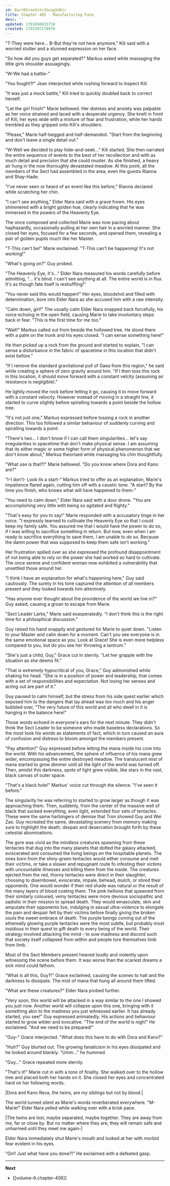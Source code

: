 ```yaml
---
id: 8uct65roo2vtc1hcog5dbtr
title: Chapter 405 - Manufacturing Fate
desc: ''
updated: 1701890033710
created: 1701597170976
---
```


"T-They were here... B-But they're not here anymore," Kili said with a worried stutter and a stunned expression on her face.

"So how did you guys get separated?" Markus asked while massaging the little girls shoulder assuagingly.

"W-We had a battle-"

"You fought?!" Jean interjected while rushing forward to inspect Kili.

"It was just a mock battle," Kili tried to quickly doubled back to correct herself.

"Let the girl finish!" Marie bellowed. Her distress and anxiety was palpable as her voice strained and laced with a desperate urgency. She knelt in front of Kili, her eyes wide with a mixture of fear and frustration, while her hands trembled as they gripped onto Kili's shoulders.

"Please," Marie half-begged and half-demanded. "Start from the beginning and don't leave a single detail out."

"W-Well we decided to play hide-and-seek..." Kili started. She then narrated the entire sequence of events to the best of her recollection and with as much detail and precision that she could muster. As she finished, a heavy air hung in the now thoroughly devastated meadow. At this point, all the members of the Sect had assembled in the area, even the guests Rianna and Shay-Hade.

"I've never seen or heard of an event like this before," Rianna declared while scratching her chin.

"I can't see anything," Elder Nara said with a grave frown. His eyes shimmered with a bright golden hue, clearly indicating that he was immersed in the powers of the Heavenly Eye.

The once composed and collected Marie was now pacing about haphazardly, occasionally pulling at her own hair in a worried manner. She closed her eyes, focused for a few seconds, and opened them, revealing a pair of golden pupils much like her Master.

"T-This can't be!" Marie exclaimed. "T-This can't be happening! It's not working!"

"What's going on?" Guy probed.

"The Heavenly Eye, it's..." Elder Nara measured his words carefully before admitting, "... it's blind. I can't see anything at all. The entire world is in flux. It's as though fate itself is reshuffling!"

"You never said this would happen!" Her eyes, bloodshot and filled with determination, bore into Elder Nara as she accused him with a raw intensity.

"Calm down, girl!" The usually calm Elder Nara snapped back forcefully, his voice echoing in the open field, causing Marie to take involuntary steps back in fear. "This is the first time for me too."

"Wait!" Markus called out from beside the hollowed tree. He stood there with a palm on the trunk and his eyes closed. "I can sense something here!"

He then picked up a rock from the ground and started to explain, "I can sense a disturbance in the fabric of spacetime in this location that didn't exist before."

"If I remove the standard gravitational pull of Gaea from this region," he said while creating a sphere of zero gravity around him. "If I then toss this rock in this location, it should move forward with a constant velcity (assuming air resistance is negligible)."

He lightly moved the rock before letting it go, causing it to move forward with a constant velocity. However instead of moving in a straight line, it started to curve slightly before spiralling towards a point beside the hollow tree.

"It's not just one," Markus expressed before tossing a rock in another direction. This too followed a similar behaviour of suddenly curving and spiralling towards a point.

"There's two... I don't know if I can call them singularities... let's say irregularities in spacetime that don't make physical sense. I am assuming that its either magic or some higher form of physical phenomenon that we don't know about," Markus theorised while massaging his chin thoughtfully.

"What use is that?!" Marie bellowed. "Do you know where Dora and Kano are?"

"I-I don't- Look its a start-" Markus tried to offer as an explanation, Marie's impatience flared again, cutting him off with a caustic tone. "A start? By the time you finish, who knows what will have happened to them-"

"You need to calm down," Elder Nara said with a dour drone. "You are accomplishing very little with being so agitated and flighty."

"That's easy for you to say!" Marie responded with a accusatory tinge in her voice. "I expressly learned to cultivate the Heavenly Eye so that I could keep my family safe. You assured me that I would have the power to do so, if I was willing to sacrifice something in return. But now, even when I am ready to sacrifice everything to save them, I am unable to do so. Because the damn power that was supposed to keep them safe isn't working."

Her frustration spilled over as she expressed the profound disappointment of not being able to rely on the power she had worked so hard to cultivate. The once serene and confident woman now exhibited a vulnerability that unsettled those around her.

"I think I have an explanation for what's happening here," Guy said cautiously. The surety in his tone captured the attention of all members present and they looked towards him attentively.

"Has anyone ever thought about the providence of the world we live in?" Guy asked, causing a groan to escape from Marie.

"Sect Leader Larks," Marie said exasperatedly. "I don't think this is the right time for a philosphical discussion."

Guy raised his hand snappily and gestured for Marie to quiet down. "Listen to your Master and calm down for a moment. Can't you see everyone is in the same emotional space as you. Look at Grace! She is even more helpless compared to you, but do you see her throwing a tantrum."

"She's just a child, Guy," Grace cut in sternly. "Let her grapple with the situation as she deems fit."

"That is extremely hypocritical of you, Grace," Guy admonished while shaking his head. "She is in a position of power and leadership, that comes with a set of responsibilities and expectation. Not losing her senses and acting out are part of it."

Guy paused to calm himself, but the stress from his side quest earlier which exposed him to the dangers that lay ahead was too much and his anger bubbled over, "The very future of this world and all who dwell in it is hanging in the balance here!"

Those words echoed in everyone's ears for the next minute. They didn't think the Sect Leader to be someone who made baseless declarations. So the most took his words as statements of fact, which in turn caused an aura of confusion and distress to bloom amongst the members present.

"Pay attention!" Guy expressed before letting the mana inside his core into the world. With his advancement, the sphere of influence of his mana grew wider, encompassing the entire destroyed meadow. The translucent mist of mana started to grow dimmer until all the light of the world was turned off. Then, amidst this darkness, spots of light grew visible, like stars in the vast, black canvas of outer space.

"That's a black hole!" Markus' voice cut through the silence. "I've seen it before."

The singularity he was referring to started to grow larger as though it was approaching them. Then, suddenly, from the center of the massive well of black that sucked everything, even light, extended four sets of tentacles. These were the same harbingers of demise that Tron showed Guy and Wei Zao. Guy recreated the same, devastating scenery from memory making sure to highlight the death, despair and desecration brought forth by these celestial abominations.

The gore was vivid as the mindless creatures spawning from these tentacles that dug into the many planets that dotted the galaxy attacked, eviscerated and consumed the living beings on the hospitable planets. The ones born from the slimy-green tentacles would either consume and melt their victims, or take a slower and repugnant route fo infesting their victims with uncountable illnesses and killing them from the inside. The creatures ejected from the red, thorny tentacles were direct in their slaughter, choosing to disembowel, eviscerate, impale, behead, mulch, or shred their opponents. One would wonder if their red shade was natural or the result of the many layers of blood coating them. The pink hellions that spawned from their similarly coloured, veiny tentacles were more devious sociopathic and sadistic in their mission to spread death. They would emasculate, skin and amputate their opponents live, indulging in sexual ultra-violence to elongate the pain and despair felt by their victims before finally giving the broken souls the sweet embrace of death. The purple beings coming out of the ethereally glowing purple tentacles were the most subtle, but probably most insidious in their quest to gift death to every being of the world. Their strategy involved attacking the mind - to sow madness and discord such that society itself collapsed from within and people tore themselves limb from limb.

Most of the Sect Members present heaved loudly and violently upon witnessing the scene before them. It was worse than the scariest dreams a sick mind could fathom.

"What is all this, Guy?!" Grace exclaimed, causing the scenes to halt and the darkness to dissipate. The mist of mana that hung all around them lifted.

"What are these creatures?" Elder Nara probed further.

"Very soon, this world will be attacked in a way similar to the one I showed you just now. Another world will collapse upon this one, bringing with it something akin to the madness you just witnessed earlier. It has already started, you see!" Guy expressed animatedly. His actions and behaviour started to grow wilder and evocative. "The end of the world is nigh!" He exclaimed. "And we need to be prepared!"

"Guy-" Grace interjected. "What does this have to do with Dora and Kano?"

"Huh?" Guy blurted out. The growing fanaticism in his eyes dissipated and he looked around blankly. "Umm..." he hummed.

"Guy..." Grace repeated more sternly.

"That's it!" Marie cut in with a tone of finality. She walked over to the hollow tree and placed both her hands on it. She closed her eyes and concentrated hard on her following words.

|Dora and Kano Reva, the twins, are my siblings but not by blood.|

The world turned silent as Marie's words reverberated everywhere. "M-Marie!" Elder Nara yelled while walking over with a brisk pace.

|The twins are lost, maybe separated, maybe together. They are away from me, far or close by. But no matter where they are, they will remain safe and unharmed until they meet me again-|

Elder Nara immediately shut Marie's mouth and looked at her with morbid fear evident in his eyes.

"Girl! Just what have you done?!" He exclaimed with a defeated gasp.

____

**Next**
* [[volume-6.chapter-406]]